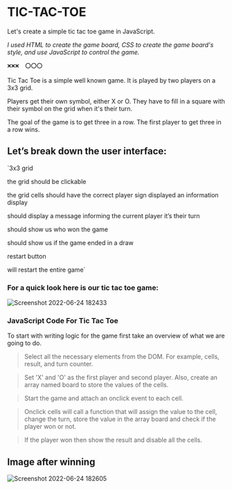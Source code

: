 # TIC-TAC-TOE

Let's create a simple tic tac toe game in JavaScript.

_I used HTML to create the game board,
CSS to create the game board's style, and use JavaScript to control the game._

`❌❌❌ 
⭕⭕⭕`

Tic Tac Toe is a simple well known game. It is played by two players on a 3x3 grid.

Players get their own symbol, either X or O. They have to fill in a square with their symbol on the grid when it's their turn.

The goal of the game is to get three in a row. The first player to get three in a row wins.

## Let’s break down the user interface:

`3x3 grid

the grid should be clickable

the grid cells should have the correct player sign displayed an information display

should display a message informing the current player it’s their turn

should show us who won the game

should show us if the game ended in a draw

restart button

will restart the entire game`

### For a quick look here is our tic tac toe game:

![Screenshot 2022-06-24 182433](https://user-images.githubusercontent.com/89247662/175540202-42d32d54-2578-4db7-b763-1b7f3e362736.png)


### JavaScript Code For Tic Tac Toe
To start with writing logic for the game first take an overview of what we are going to do.

> Select all the necessary elements from the DOM. For example, cells, result, and turn counter.

> Set 'X' and 'O' as the first player and second player. Also, create an array named board to store the values of the cells.

> Start the game and attach an onclick event to each cell.

>Onclick cells will call a function that will assign the value to the cell, change the turn, store the value in the array board and check if the player won or not.

>If the player won then show the result and disable all the cells.

## Image after winning
![Screenshot 2022-06-24 182605](https://user-images.githubusercontent.com/89247662/175540470-d9cd5b4c-a831-40d9-965d-07d6a702a06f.png)

